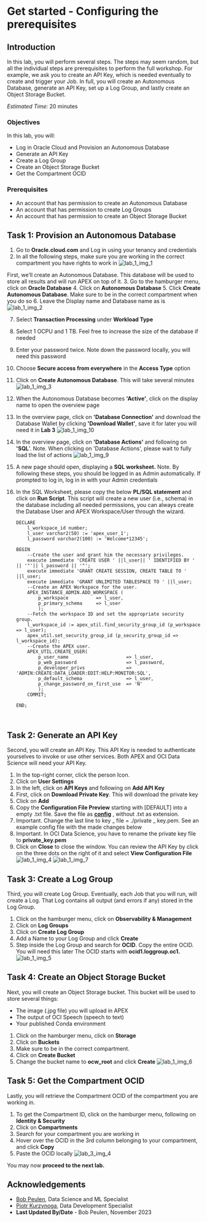 # Get started - Configuring the prerequisites

## Introduction

In this lab, you will perform several steps. The steps may seem random, but all the individual steps are prerequisites to perform the full workshop. For example, we ask you to create an API Key, which is needed eventually to create and trigger your Job. In full, you will create an Autonomous Database, generate an API Key, set up a Log Group, and lastly create an Object Storage Bucket.

*Estimated Time:* 20 minutes

### Objectives

In this lab, you will:
* Log in Oracle Cloud and Provision an Autonomous Database
* Generate an API Key
* Create a Log Group
* Create an Object Storage Bucket
* Get the Compartment OCID

### Prerequisites

* An account that has permission to create an Autonomous Database
* An account that has permission to create Log Groups
* An account that has permission to create an Object Storage Bucket


## Task 1: Provision an Autonomous Database

1.	Go to **Oracle.cloud.com** and Log in using your tenancy and credentials
2.	In all the following steps, make sure you are working in the correct compartment you have rights to work in
    ![lab_1_img_1](images/lab_1_img_1.JPG)

First, we’ll create an Autonomous Database. This database will be used to store all results and will run APEX on top of it. 
3. Go to the hamburger menu, click on **Oracle Database**
4. Click on **Autonomous Database**
5. Click **Create Autonomous Database**. Make sure to be in the correct compartment when you do so
6. Leave the Display name and Database name as is
   ![lab_1_img_2](images/lab_1_img_2.JPG)

7. Select **Transaction Processing** under **Workload Type**
8. Select 1 OCPU and 1 TB. Feel free to increase the size of the database if needed
9. Enter your password twice. Note down the password locally, you will need this password
10. Choose **Secure access from everywhere** in the **Access Type** option
11. Click on **Create Autonomous Database**. This will take several minutes
    ![lab_1_img_3](images/ATP_Workload_Type.png)

12. When the Autonomous Database becomes **'Active'**, click on the display name to open the overview page
13. In the overview page, click on **'Database Connection'** and download the Database Wallet by clicking **'Download Wallet'**, save it for later you will need it in **Lab 3**
    ![lab_1_img_10](images/Download_wallet.png)
14. In the overview page, click on **'Database Actions'** and following on **'SQL**'. Note. When clicking on 'Database Actions', please wait to fully load the list of actions
    ![lab_1_img_9](images/lab_1_img_9.JPG)

15. A new page should open, displaying a **SQL worksheet.** Note. By following these steps, you should be logged in as Admin automatically. If prompted to log in, log in in with your Admin credentials
16. In the SQL Worksheet, please copy the below **PL/SQL statement** and click on **Run Script**. This script will create a new user (i.e., schema) in the database including all needed permissions, you can always create the Database User and APEX Workspace/User through the wizard. 

    ```
    DECLARE
        l_workspace_id number;
        l_user varchar2(50) := 'apex_user_1';
        l_password varchar2(100) := 'Welcome*12345';

    BEGIN
        --Create the user and grant him the necessary privileges.
        execute immediate 'CREATE USER ' ||l_user|| ' IDENTIFIED BY ' || '"'|| l_password || '"';
        execute immediate 'GRANT CREATE SESSION, CREATE TABLE TO ' ||l_user;
        execute immediate 'GRANT UNLIMITED TABLESPACE TO ' ||l_user;
        --Create an APEX Workspace for the user.
        APEX_INSTANCE_ADMIN.ADD_WORKSPACE (
            p_workspace          => l_user,
            p_primary_schema     => l_user
            );
        --Fetch the workspace ID and set the appropriate security group.
        l_workspace_id := apex_util.find_security_group_id (p_workspace => l_user);
        apex_util.set_security_group_id (p_security_group_id => l_workspace_id);   
        --Create the APEX user.  
        APEX_UTIL.CREATE_USER(
            p_user_name                     => l_user,
            p_web_password                  => l_password,
            p_developer_privs               => 'ADMIN:CREATE:DATA_LOADER:EDIT:HELP:MONITOR:SQL',
            p_default_schema                => l_user,
            p_change_password_on_first_use  => 'N'
            );
        COMMIT;

    END;



    ```





## Task 2: Generate an API Key

Second, you will create an API Key. This API Key is needed to authenticate yourselves to invoke or use other services. Both APEX and OCI Data Science will need your API Key.

1. In the top-right corner, click the person Icon.
2. Click on **User Settings**
3. In the left, click on **API Keys** and following on **Add API Key**
4. First, click on **Download Private Key**. This will download the private key
5. Click on **Add**
6. Copy the **Configuration File Preview** starting with [DEFAULT] into a empty .txt file. Save the file as [**config**](https://docs.oracle.com/en-us/iaas/Content/API/Concepts/sdkconfig.htm) , without .txt as extension.
7. Important. Change the last line to key _ file = ./private _ key.pem. See an example config file with the made changes below
8. Important. In OCI Data Science, you have to rename the private key file to **private_key.pem**
9. Click on **Close** to close the window. You can review the API Key by click on the three dots on the right of it and select **View Configuration File**
    ![lab_1_img_4](images/lab_1_img_4.JPG)
    ![lab_1_img_7](images/lab_1_img_7.JPG)

## Task 3: Create a Log Group

Third, you will create Log Group. Eventually, each Job that you will run, will create a Log. That Log contains all output (and errors if any) stored in the Log Group.

1. Click on the hamburger menu, click on **Observability & Management**
2. Click on **Log Groups**
3. Click on **Create Log Group**
4. Add a Name to your Log Group and click **Create**
5. Step inside the Log Group and search for **OCID**. Copy the entire OCID. You will need this later
The OCID starts with **ocid1.loggroup.oc1.**
    ![lab_1_img_5](images/lab_1_img_5.JPG)

## Task 4: Create an Object Storage Bucket

Next, you will create an Object Storage bucket. This bucket will be used to store several things:
* The image (.jpg file) you will upload in APEX
* The output of OCI Speech (speech to text)
* Your published Conda environment

1.	Click on the hamburger menu, click on **Storage**
2.	Click on **Buckets**
3.	Make sure to be in the correct compartment.
4.	Click on **Create Bucket**
5.	Change the bucket name to **ocw_root** and click **Create**
    ![lab_1_img_6](images/lab_1_img_6.JPG)

## Task 5: Get the Compartment OCID

Lastly, you will retrieve the Compartment OCID of the compartment you are working in. 

1.	To get the Compartment ID, click on the hamburger menu, following on **Identity & Security**
2.	Click on **Compartments**
3.	Search for your compartment you are working in
4.	Hover over the OCID in the 3rd column belonging to your compartment, and click **Copy** 
5.	Paste the OCID locally 
    ![lab_3_img_4](images/lab_1_img_8.JPG)

You may now **proceed to the next lab.**

## Acknowledgements
* [Bob Peulen](https://www.linkedin.com/in/bobpeulen/), Data Science and ML Specialist
* [Piotr Kurzynoga](https://www.linkedin.com/in/piotr-kurzynoga/), Data Development Specialist
* **Last Updated By/Date** - Bob Peulen, November 2023
